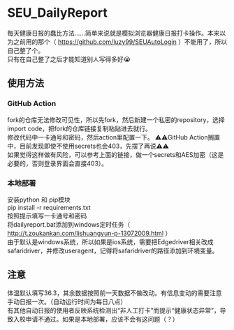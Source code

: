 # SEU_DailyReport  
每天健康日报的蠢比方法......简单来说就是模拟浏览器健康日报打卡操作。本来以为之前用的那个（ https://github.com/luzy99/SEUAutoLogin ）不能用了，所以自己整了个。  
只有在自己整了之后才能知道别人写得多好😭  
## 使用方法  
### GitHub Action  
fork的仓库无法修改可见性，所以先fork，然后新建一个私密的repository，选择import code，把fork的仓库链接复制粘贴进去就行。  
修改代码中一卡通号和密码，然后action里配置一下。 
⚠⚠GitHub Action搁置中，目前发现即使不使用secrets也会403，先摆了再说⚠⚠  
如果觉得这样做有风险，可以参考上面的链接，做一个secrets和AES加密（这是必要的，否则登录界面会直接403）。  
### 本地部署  
安装python 和 pip模块  
pip install -r requirements.txt  
按照提示填写一卡通号和密码  
将dailyreport.bat添加到windows定时任务（ http://t.zoukankan.com/lishuangyun-p-13072009.html ）  
由于默认是windows系统，所以如果是ios系统，需要把Edgedriver相关改成safaridriver，并修改useragent，记得将safaridriver的路径添加到环境变量。  
## 注意  
体温默认填写36.3，其余数据按照前一天数据不做改动。有信息变动的需要注意手动日报一次。（自动运行时间为每日八点）  
有其他自动日报的使用者反映系统检测出“非人工打卡”而提示“健康状态异常”，导致入校申请不通过。如果是本地部署，应该不会有这问题（？）  
